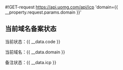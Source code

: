 #!GET-request https://api.uomg.com/api/icp 'domain={{ __property.request.params.domain }}'

## 当前域名备案状态

当前状态：{{ __data.code }}

当前域名：{{ __data.domain }}

备注状态：{{ __data.icp }}
